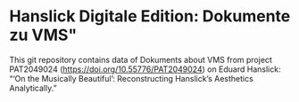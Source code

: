 # Hanslick Digitale Edition: Dokumente zu VMS"

This git repository contains data of Dokuments about VMS from project PAT2049024 (https://doi.org/10.55776/PAT2049024) on Eduard Hanslick: “‘On the Musically Beautiful’: Reconstructing Hanslick’s Aesthetics Analytically.”
